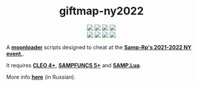 <h1 align="center">giftmap-ny2022</h1>

<p align="center">
<img src="https://img.shields.io/badge/made%20for-GTA%20SA--MP-blue" >
<img src="https://img.shields.io/badge/Server-Samp--Rp-red">
<img src="https://img.shields.io/github/languages/top/qrlk/giftmap-halloween">
<img src="https://img.shields.io/date/16357000600?label=released" >
<br>
<img src="https://img.shields.io/badge/dynamic/json?color=blueviolet&label=users%20%28gift,%20active%29&query=result&url=http%3A%2F%2Fqrlk.me%2Fdev%2Fmoonloader%2Fusers_active.php%3Fscript%3Dgiftmap-ny2022-gift">
<img src="https://img.shields.io/badge/dynamic/json?color=blueviolet&label=users%20%28gift,%20all%20time%29&query=result&url=http%3A%2F%2Fqrlk.me%2Fdev%2Fmoonloader%2Fusers_all.php%3Fscript%3Dgiftmap-ny2022-gift">
<img src="https://img.shields.io/badge/dynamic/json?color=blueviolet&label=users%20%28gift,%20active%29&query=result&url=http%3A%2F%2Fqrlk.me%2Fdev%2Fmoonloader%2Fusers_active.php%3Fscript%3Dgiftmap-ny2022-gift">
<img src="https://img.shields.io/badge/dynamic/json?color=blueviolet&label=users%20%28gift,%20all%20time%29&query=result&url=http%3A%2F%2Fqrlk.me%2Fdev%2Fmoonloader%2Fusers_all.php%3Fscript%3Dgiftmap-ny2022-gift">
</p>

A **[moonloader](https://gtaforums.com/topic/890987-moonloader/)** scripts designed to cheat at the **[Samp-Rp's 2021-2022 NY event.](https://samp-rp.su/threads/ledovyj-katok-novogodnjaja-lavka-stroitelstvo-ploschadi-i-drugie-prazdnichnye-zadanija.2359470/)**.


It requires **[CLEO 4+](http://cleo.li/?lang=ru)**, **[SAMPFUNCS 5+](https://blast.hk/threads/17/)** and **[SAMP.Lua](https://github.com/THE-FYP/SAMP.Lua)**.

More info **[here](www.blast.hk/threads/115277/)** (in Russian).
